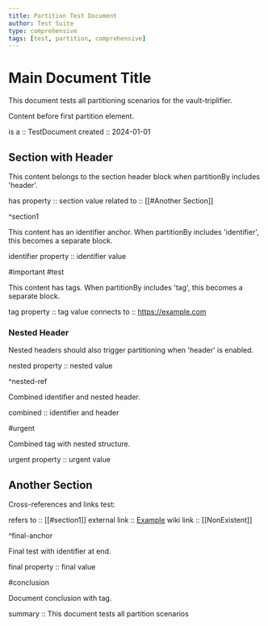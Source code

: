 ```yaml
---
title: Partition Test Document
author: Test Suite
type: comprehensive
tags: [test, partition, comprehensive]
---
```


# Main Document Title

This document tests all partitioning scenarios for the vault-triplifier.

Content before first partition element.

is a :: TestDocument
created :: 2024-01-01

## Section with Header

This content belongs to the section header block when partitionBy includes 'header'.

has property :: section value
related to :: [[#Another Section]]

^section1

This content has an identifier anchor. When partitionBy includes 'identifier', this becomes a separate block.

identifier property :: identifier value

#important #test

This content has tags. When partitionBy includes 'tag', this becomes a separate block.

tag property :: tag value
connects to :: https://example.com

### Nested Header

Nested headers should also trigger partitioning when 'header' is enabled.

nested property :: nested value

^nested-ref

Combined identifier and nested header.

combined :: identifier and header

#urgent

Combined tag with nested structure.

urgent property :: urgent value

## Another Section

Cross-references and links test:

refers to :: [[#section1]]
external link :: [Example](https://example.com)
wiki link :: [[NonExistent]]

^final-anchor

Final test with identifier at end.

final property :: final value

#conclusion

Document conclusion with tag.

summary :: This document tests all partition scenarios